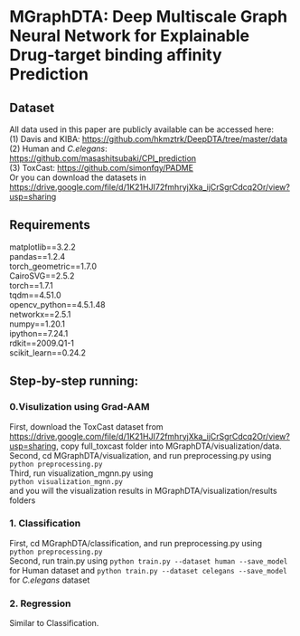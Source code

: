 # MGraphDTA: Deep Multiscale Graph Neural Network for Explainable Drug-target binding affinity Prediction

## Dataset
All data used in this paper are publicly available can be accessed here:  
(1) Davis and KIBA: https://github.com/hkmztrk/DeepDTA/tree/master/data  
(2) Human and *C.elegans*: https://github.com/masashitsubaki/CPI_prediction  
(3) ToxCast: https://github.com/simonfqy/PADME  
Or you can download the datasets in https://drive.google.com/file/d/1K21HJI72fmhryjXka_ijCrSgrCdcq2Or/view?usp=sharing  

## Requirements  
matplotlib==3.2.2  
pandas==1.2.4  
torch_geometric==1.7.0  
CairoSVG==2.5.2  
torch==1.7.1  
tqdm==4.51.0  
opencv_python==4.5.1.48  
networkx==2.5.1  
numpy==1.20.1  
ipython==7.24.1  
rdkit==2009.Q1-1  
scikit_learn==0.24.2  

## Step-by-step running:  
### 0.Visulization using Grad-AAM
First, download the ToxCast dataset from https://drive.google.com/file/d/1K21HJI72fmhryjXka_ijCrSgrCdcq2Or/view?usp=sharing, copy full_toxcast folder into MGraphDTA/visualization/data.  
Second, cd MGraphDTA/visualization, and run preprocessing.py using  
`python preprocessing.py`  
Third, run visualization_mgnn.py using  
`python visualization_mgnn.py`  
and you will the visualization results in MGraphDTA/visualization/results folders  

### 1. Classification  
First, cd MGraphDTA/classification, and run preprocessing.py using  
`python preprocessing.py`  
Second, run train.py using 
`python train.py --dataset human --save_model` for Human dataset and `python train.py --dataset celegans --save_model` for *C.elegans* dataset

### 2. Regression
Similar to Classification.




